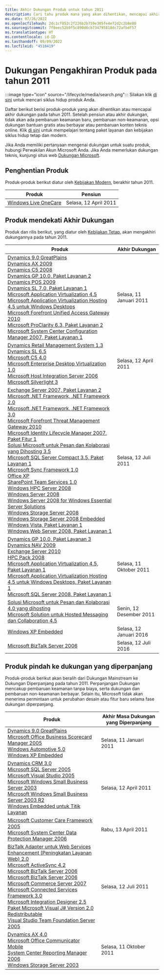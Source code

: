 ```yaml
---
title: Akhir Dukungan Produk untuk tahun 2011
description: Cari tahu produk mana yang akan dihentikan, mencapai akhir dukungan, atau beralih dari dukungan mainstream ke dukungan diperpanjang pada tahun 2011.
ms.date: 07/26/2022
ms.openlocfilehash: 2dc1cf852c2f226b2b759e305fe4e72d2c2b8e80
ms.sourcegitcommit: 7f8eec52b9f5c890d6cb734795818dc72afbdf57
ms.translationtype: HT
ms.contentlocale: id-ID
ms.lasthandoff: 09/09/2022
ms.locfileid: "4518419"
---
```

# <a name="products-ending-support-in-2011"></a>Dukungan Pengakhiran Produk pada tahun 2011

:::image type="icon" source="/lifecycle/media/search.png":::
Silakan klik [di sini](/lifecycle/products/) untuk mencari siklus hidup produk Anda.

Daftar berikut berisi produk-produk yang akan dihentikan atau mencapai akhir dukungan pada tahun 2011. Setelah pensiun atau akhir dukungan, tidak akan ada pembaruan keamanan baru, pembaruan non-keamanan, opsi dukungan bantuan gratis atau berbayar atau pembaruan konten teknis online. Klik [di sini](/lifecycle/overview/product-end-of-support-overview) untuk mempelajari tentang paket layanan dan kebijakan siklus hidup tetap dan modern.

Jika Anda memiliki pertanyaan mengenai dukungan untuk suatu produk, hubungi Perwakilan Akun Microsoft Anda. Jika Anda memerlukan dukungan teknis, kunjungi situs web [Dukungan Microsoft](https://support.microsoft.com/contactus/?ws=support).

## <a name="product-retirements"></a>Penghentian Produk

Produk-produk berikut diatur oleh [Kebijakan Modern](/lifecycle/policies/modern), berakhir tahun 2011.

| Produk | Pensiun |
| --- | --- |
| [Windows Live OneCare](/lifecycle/products/windows-live-onecare?branch=live)<br> | Selasa, 12 April 2011 |




## <a name="products-reaching-end-of-support"></a>Produk mendekati Akhir Dukungan

Produk dan rilis berikut, yang diatur oleh [Kebijakan Tetap](/lifecycle/policies/fixed), akan mengakhiri dukungannya pada tahun 2011.

| Produk | Akhir Dukungan |
| --- | --- |
| [Dynamics 9.0 GreatPlains](/lifecycle/products/dynamics-90-greatplains?branch=live)<br>[Dynamics AX 2009](/lifecycle/products/dynamics-ax-2009?branch=live)<br>[Dynamics C5 2008](/lifecycle/products/dynamics-c5-2008?branch=live)<br>[Dynamics GP 10.0, Paket Layanan 2](/lifecycle/products/dynamics-gp-100?branch=live)<br>[Dynamics POS 2009](/lifecycle/products/dynamics-pos-2009?branch=live)<br>[Dynamics SL 7.0, Paket Layanan 1](/lifecycle/products/dynamics-sl-70?branch=live)<br>[Microsoft Application Virtualization 4.5](/lifecycle/products/microsoft-application-virtualization-45?branch=live)<br>[Microsoft Application Virtualization Hosting 4.5 untuk Windows Desktops](/lifecycle/products/microsoft-application-virtualization-hosting-45?branch=live)<br>[Microsoft Forefront Unified Access Gateway 2010](/lifecycle/products/microsoft-forefront-unified-access-gateway-2010?branch=live)<br>[Microsoft ProClarity 6.3, Paket Layanan 2](/lifecycle/products/microsoft-proclarity-63?branch=live)<br>[Microsoft System Center Configuration Manager 2007, Paket Layanan 1](/lifecycle/products/microsoft-system-center-configuration-manager-2007?branch=live)<br> | Selasa, 11 Januari 2011 |
| [Dynamics Retail Management System 1.3](/lifecycle/products/dynamics-retail-management-system-headquarters-13?branch=live)<br>[Dynamics SL 6.5](/lifecycle/products/dynamics-sl-65?branch=live)<br>[Microsoft C5 4.0](/lifecycle/products/microsoft-c5-40?branch=live)<br>[Microsoft Enterprise Desktop Virtualization 1.0](/lifecycle/products/microsoft-enterprise-desktop-virtualization-10?branch=live)<br>[Microsoft Host Integration Server 2006](/lifecycle/products/microsoft-host-integration-server-2006?branch=live)<br>[Microsoft Silverlight 3](/lifecycle/products/microsoft-silverlight-3?branch=live)<br> | Selasa, 12 April 2011 |
| [Exchange Server 2007, Paket Layanan 2](/lifecycle/products/exchange-server-2007?branch=live)<br>[Microsoft .NET Framework, .NET Framework 2.0](/lifecycle/products/microsoft-net-framework?branch=live)<br>[Microsoft .NET Framework, .NET Framework 3.0](/lifecycle/products/microsoft-net-framework?branch=live)<br>[Microsoft Forefront Threat Management Gateway 2010](/lifecycle/products/microsoft-forefront-threat-management-gateway-2010?branch=live)<br>[Microsoft Identity Lifecycle Manager 2007, Paket Fitur 1](/lifecycle/products/microsoft-identity-lifecycle-manager-2007?branch=live)<br>[Solusi Microsoft untuk Pesan dan Kolaborasi yang Dihosting 3.5](/lifecycle/products/microsoft-solution-for-hosted-messaging-and-collaboration-35?branch=live)<br>[Microsoft SQL Server Compact 3.5, Paket Layanan 1](/lifecycle/products/microsoft-sql-server-compact-35?branch=live)<br>[Microsoft Sync Framework 1.0](/lifecycle/products/microsoft-sync-framework-10?branch=live)<br>[Office XP](/lifecycle/products/office-xp?branch=live)<br>[SharePoint Team Services 1.0](/lifecycle/products/sharepoint-team-services-10?branch=live)<br>[Windows HPC Server 2008](/lifecycle/products/windows-hpc-server-2008?branch=live)<br>[Windows Server 2008](/lifecycle/products/windows-server-2008?branch=live)<br>[Windows Server 2008 for Windows Essential Server Solutions](/lifecycle/products/windows-server-2008-for-windows-essential-server-solutions?branch=live)<br>[Windows Storage Server 2008](/lifecycle/products/windows-storage-server-2008?branch=live)<br>[Windows Storage Server 2008 Embedded](/lifecycle/products/windows-storage-server-2008-embedded?branch=live)<br>[Windows Vista, Paket Layanan 1](/lifecycle/products/windows-vista?branch=live)<br>[Windows Web Server 2008, Paket Layanan 1](/lifecycle/products/windows-web-server-2008?branch=live)<br> | Selasa, 12 Juli 2011 |
| [Dynamics GP 10.0, Paket Layanan 3](/lifecycle/products/dynamics-gp-100?branch=live)<br>[Dynamics NAV 2009](/lifecycle/products/dynamics-nav-2009?branch=live)<br>[Exchange Server 2010](/lifecycle/products/exchange-server-2010?branch=live)<br>[HPC Pack 2008](/lifecycle/products/hpc-pack-2008?branch=live)<br>[Microsoft Application Virtualization 4.5, Paket Layanan 1](/lifecycle/products/microsoft-application-virtualization-45?branch=live)<br>[Microsoft Application Virtualization Hosting 4.5 untuk Windows Desktops, Paket Layanan 1](/lifecycle/products/microsoft-application-virtualization-hosting-45?branch=live)<br>[Microsoft SQL Server 2008, Paket Layanan 1](/lifecycle/products/microsoft-sql-server-2008?branch=live)<br> | Selasa, 11 Oktober 2011 |
| [Solusi Microsoft untuk Pesan dan Kolaborasi 4.0 yang dihosting](/lifecycle/products/microsoft-solution-for-hosted-messaging-and-collaboration-40?branch=live)<br>[Microsoft Solution untuk Hosted Messaging dan Collaboration 4.5](/lifecycle/products/microsoft-solution-for-hosted-messaging-and-collaboration-45?branch=live)<br> | Senin, 12 Desember 2011 |
| [Windows XP Embedded](/lifecycle/products/windows-xp-embedded?branch=live)<br> | Selasa, 12 Januari 2016 |
| [Microsoft BizTalk Server 2006](/lifecycle/products/microsoft-biztalk-server-2006-r2?branch=live)<br> | Selasa, 12 Juli 2016 |


## <a name="products-moving-to-extended-support"></a>Produk pindah ke dukungan yang diperpanjang

Produk-produk berikut akan beralih dari Dukungan Mainstream ke Dukungan Diperpanjang pada tahun 2011. Perpanjangan Dukungan mencakup pembaruan keamanan tanpa biaya, serta dukungan dan pembaruan non-keamanan berbayar. Selain itu, Microsoft tidak akan menerima permintaan untuk perubahan desain atau fitur baru selama fase dukungan diperpanjang.

| Produk | Akhir Masa Dukungan yang Diperpanjang |
| --- | --- |
| [Dynamics 9.0 GreatPlains](/lifecycle/products/dynamics-90-greatplains?branch=live)<br>[Microsoft Office Business Scorecard Manager 2005](/lifecycle/products/microsoft-office-business-scorecard-manager-2005?branch=live)<br>[Windows Automotive 5.0](/lifecycle/products/windows-automotive-50?branch=live)<br>[Windows XP Embedded](/lifecycle/products/windows-xp-embedded?branch=live)<br> | Selasa, 11 Januari 2011 |
| [Dynamics CRM 3.0](/lifecycle/products/dynamics-crm-30?branch=live)<br>[Microsoft SQL Server 2005](/lifecycle/products/microsoft-sql-server-2005?branch=live)<br>[Microsoft Visual Studio 2005](/lifecycle/products/microsoft-visual-studio-2005?branch=live)<br>[Microsoft Windows Small Business Server 2003](/lifecycle/products/microsoft-windows-small-business-server-2003?branch=live)<br>[Microsoft Windows Small Business Server 2003 R2](/lifecycle/products/microsoft-windows-small-business-server-2003-r2-?branch=live)<br>[Windows Embedded untuk Titik Layanan](/lifecycle/products/windows-embedded-for-point-of-service?branch=live)<br> | Selasa, 12 April 2011 |
| [Microsoft Customer Care Framework 2005](/lifecycle/products/microsoft-customer-care-framework-2005?branch=live)<br>[Microsoft System Center Data Protection Manager 2006](/lifecycle/products/microsoft-system-center-data-protection-manager-2006?branch=live)<br> | Rabu, 13 April 2011 |
| [BizTalk Adapter untuk Web Services Enhancement (Peningkatan Layanan Web) 2.0](/lifecycle/products/biztalk-adapter-for-web-services-enhancement-20?branch=live)<br>[Microsoft ActiveSync 4.2](/lifecycle/products/microsoft-activesync-42?branch=live)<br>[Microsoft BizTalk Server 2006](/lifecycle/products/microsoft-biztalk-server-2006?branch=live)<br>[Microsoft BizTalk Server 2006](/lifecycle/products/microsoft-biztalk-server-2006-r2?branch=live)<br>[Microsoft Commerce Server 2007](/lifecycle/products/microsoft-commerce-server-2007?branch=live)<br>[Microsoft Connected Services Framework 3.0](/lifecycle/products/microsoft-connected-services-framework-30?branch=live)<br>[Microsoft Integration Designer 2.5](/lifecycle/products/microsoft-integration-designer-25?branch=live)<br>[Paket Microsoft Visual J# Version 2.0 Redistributable](/lifecycle/products/microsoft-visual-j-version-20-redistributable-package?branch=live)<br>[Visual Studio Team Foundation Server 2005](/lifecycle/products/microsoft-visual-studio-2005-team-foundation-server?branch=live)<br> | Selasa, 12 Juli 2011 |
| [Dynamics AX 4.0](/lifecycle/products/dynamics-ax-40?branch=live)<br>[Microsoft Office Communicator Mobile](/lifecycle/products/microsoft-office-communicator-mobile?branch=live)<br>[System Center Reporting Manager 2006](/lifecycle/products/system-center-reporting-manager-2006?branch=live)<br>[Windows Storage Server 2003](/lifecycle/products/windows-storage-server-2003?branch=live)<br> | Selasa, 11 Oktober 2011 |
